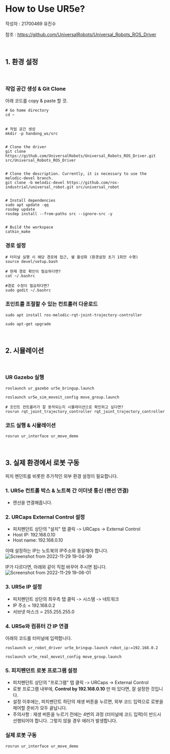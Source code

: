 # How to Use UR5e?

작성자 : 21700469 유진수

참조 : https://github.com/UniversalRobots/Universal_Robots_ROS_Driver

<br>

## 1. 환경 설정

<br>

### 작업 공간 생성 & Git Clone

아래 코드를 copy & paste 할 것.

```
# Go home directory
cd ~ 


# 작업 공간 생성
mkdir -p handong_ws/src


# Clone the driver
git clone https://github.com/UniversalRobots/Universal_Robots_ROS_Driver.git src/Universal_Robots_ROS_Driver


# Clone the description. Currently, it is necessary to use the melodic-devel branch.
git clone -b melodic-devel https://github.com/ros-industrial/universal_robot.git src/universal_robot


# Install dependencies
sudo apt update -qq
rosdep update
rosdep install --from-paths src --ignore-src -y


# Build the workspace
catkin_make
```

### 경로 설정
```
# 터미널 실행 시 해당 경로에 접근, 쉘 활성화 (환경설정 초기 1회만 수행)
source devel/setup.bash 

# 현재 경로 확인이 필요하다면?
cat ~/.bashrc

#경로 수정이 필요하다면?
sudo gedit ~/.bashrc 
```

### 조인트를 조절할 수 있는 컨트롤러 다운로드
```
sudo apt install ros-melodic-rqt-joint-trajectory-controller 

sudo apt-get upgrade
```

<br>

## 2. 시뮬레이션

<br>

### UR Gazebo 실행
```
roslaunch ur_gazebo ur5e_bringup.launch

roslaunch ur5e_sim_moveit_config move_group.launch

# 조인트 컨트롤러가 잘 동작되는지 시뮬레이션으로 확인하고 싶다면?
rosrun rqt_joint_trajectory_controller rqt_joint_trajectory_controller 
```


### 코드 실행 & 시뮬레이션
```
rosrun ur_interface ur_move_demo
```

<br>

## 3. 실제 환경에서 로봇 구동

피치 펜던트를 비롯한 추가적인 외부 환경 설정이 필요합니다.

### 1. UR5e 컨트롤 박스 & 노트북 간 이더넷 통신 (랜선 연결)

- 랜선을 연결해줍니다.

### 2. URCaps External Control 설정

- 피치펜던트 상단의 "설치" 탭 클릭 -> URCaps -> External Control
- Host IP: 192.168.0.10
- Host name: 192.168.0.10

이때 설정하는 IP는 노트북의 IP주소와 동일해야 합니다.
![Screenshot from 2022-11-29 19-04-39](https://user-images.githubusercontent.com/84503980/204499773-c9cb2cb6-c6e2-4204-947b-4f774e254f5a.png)

IP가 다르다면, 아래와 같이 직접 바꾸어 주시면 됩니다.
![Screenshot from 2022-11-29 19-06-01](https://user-images.githubusercontent.com/84503980/204500051-3de2099c-51c5-4480-a4d1-3e4e028132dd.png)




### 3. UR5e IP 설정

- 피치펜던트 상단의 최우측 탭 클릭 -> 시스템 -> 네트워크
- IP 주소 = 192.168.0.2
- 서브넷 마스크 = 255.255.255.0

### 4. UR5e와 컴퓨터 간 IP 연결

아래의 코드를 터미널에 입력합니다.
```
roslaunch ur_robot_driver ur5e_bringup.launch robot_ip:=192.168.0.2

roslaunch ur5e_real_moveit_config move_group.launch
```

### 5. 피치펜던트 로봇 프로그램 설정
- 피치펜던트 상단의 "프로그램" 탭 클릭 -> URCaps -> External Control
- 로봇 프로그램 내부에, **Control by 192.168.0.10** 만 떠 있다면, 잘 설정한 것입니다.
- 설정 이후에는, 피치펜던트 하단의 재생 버튼을 누르면, 외부 코드 입력으로 로봇을 제어할 준비가 모두 끝납니다.
- 주의사항 : 재생 버튼을 누르기 전에는 4번의 과정 (터미널에 코드 입력)이 반드시 선행되어야 합니다. 그렇지 않을 경우 에러가 발생합니다.


### 실제 로봇 구동
```
rosrun ur_interface ur_move_demo
```


